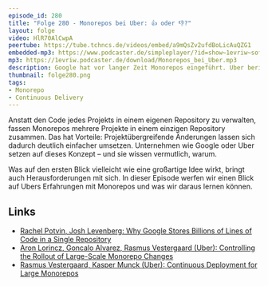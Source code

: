 ```yaml
---
episode_id: 280
title: "Folge 280 - Monorepos bei Uber: 👍 oder 👎?"
layout: folge
video: HlR70AlCwpA
peertube: https://tube.tchncs.de/videos/embed/a9mQsZv2ufdBoLicAuQZG1
embedded-mp3: https://www.podcaster.de/simpleplayer/?id=show~1evriw~software-architektur-im-stream~pod-1f35478ef47a08798c5f63b1acf&v=1758896632
mp3: https://1evriw.podcaster.de/download/Monorepos_bei_Uber.mp3
description: Google hat vor langer Zeit Monorepos eingeführt. Uber berichtet über Tooling. Sind Monorepos eher gut oder schlecht?
thumbnail: folge280.png
tags:
- Monorepo
- Continuous Delivery
---
```


Anstatt den Code jedes Projekts in einem eigenen Repository zu
verwalten, fassen Monorepos mehrere Projekte in einem einzigen
Repository zusammen. Das hat Vorteile: Projektübergreifende Änderungen
lassen sich dadurch deutlich einfacher umsetzen. Unternehmen wie
Google oder Uber setzen auf dieses Konzept – und sie wissen
vermutlich, warum.

Was auf den ersten Blick vielleicht wie eine großartige Idee wirkt,
bringt auch Herausforderungen mit sich. In dieser Episode werfen wir
einen Blick auf Ubers Erfahrungen mit Monorepos und was wir daraus
lernen können.

## Links

- [Rachel Potvin, Josh Levenberg: Why Google Stores Billions of Lines of Code in a Single Repository](https://dl.acm.org/doi/pdf/10.1145/2854146)
- [Aron Lorincz, Goncalo Alvarez, Rasmus Vestergaard (Uber): Controlling the Rollout of Large-Scale Monorepo Changes](https://www.uber.com/en-AU/blog/controlling-the-rollout-of-large-scale-monorepo-changes/)
- [Rasmus Vestergaard, Kasper Munck (Uber): Continuous Deployment for Large Monorepos](https://www.uber.com/en-DE/blog/continuous-deployment/)
